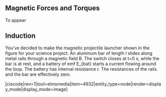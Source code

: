 ## Magnetic Forces and Torques



To appear



## Induction


You’ve decided to make the magnetic projectile launcher shown in the figure for your science project. An aluminum bar of length l slides along metal rails through a magnetic field B. The switch closes at t=0 s, while the bar is at rest, and a battery of emf <lrn-math>E_{bat} </lrn-math> starts a current flowing around the loop. The battery has internal resistance r. The resistances of the rails and the bar are effectively zero.


[ciscode|rev=1|tool=elmsmedia|item=4932|entity_type=node|render=display_mode|display_mode=image]